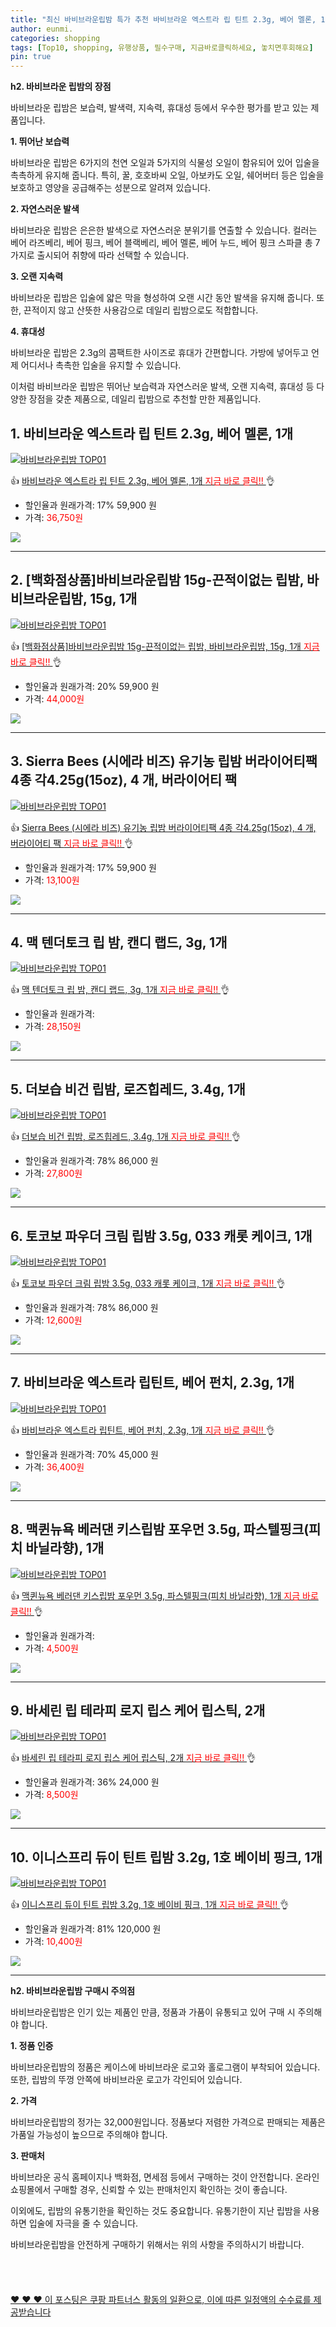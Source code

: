 ```yaml
---
title: "최신 바비브라운립밤 특가 추천 바비브라운 엑스트라 립 틴트 2.3g, 베어 멜론, 1개 비교 장점"
author: eunmi.
categories: shopping
tags: [Top10, shopping, 유행상품, 필수구매, 지금바로클릭하세요, 놓치면후회해요]
pin: true
---
```

**h2. 바비브라운 립밤의 장점**

바비브라운 립밤은 보습력, 발색력, 지속력, 휴대성 등에서 우수한 평가를 받고 있는 제품입니다.

**1. 뛰어난 보습력**

바비브라운 립밤은 6가지의 천연 오일과 5가지의 식물성 오일이 함유되어 있어 입술을 촉촉하게 유지해 줍니다. 특히, 꿀, 호호바씨 오일, 아보카도 오일, 쉐어버터 등은 입술을 보호하고 영양을 공급해주는 성분으로 알려져 있습니다.

**2. 자연스러운 발색**

바비브라운 립밤은 은은한 발색으로 자연스러운 분위기를 연출할 수 있습니다. 컬러는 베어 라즈베리, 베어 핑크, 베어 블랙베리, 베어 멜론, 베어 누드, 베어 핑크 스파클 총 7가지로 출시되어 취향에 따라 선택할 수 있습니다.

**3. 오랜 지속력**

바비브라운 립밤은 입술에 얇은 막을 형성하여 오랜 시간 동안 발색을 유지해 줍니다. 또한, 끈적이지 않고 산뜻한 사용감으로 데일리 립밤으로도 적합합니다.

**4. 휴대성**

바비브라운 립밤은 2.3g의 콤팩트한 사이즈로 휴대가 간편합니다. 가방에 넣어두고 언제 어디서나 촉촉한 입술을 유지할 수 있습니다.

이처럼 바비브라운 립밤은 뛰어난 보습력과 자연스러운 발색, 오랜 지속력, 휴대성 등 다양한 장점을 갖춘 제품으로, 데일리 립밤으로 추천할 만한 제품입니다.

   

## 1. 바비브라운 엑스트라 립 틴트 2.3g, 베어 멜론, 1개

[![바비브라운립밤 TOP01](https://thumbnail8.coupangcdn.com/thumbnails/remote/230x230ex/image/retail/images/2023/04/20/14/5/ee1bb454-ce0d-468e-ad03-ccaf89aeac17.jpg)](https://link.coupang.com/re/AFFSDP?lptag=AF3617701&subid=GithubCoopas&pageKey=5375715634&traceid=V0-153&itemId=8019624956&vendorItemId=85729209215)


👍 [바비브라운 엑스트라 립 틴트 2.3g, 베어 멜론, 1개 <font color=red> 지금 바로 클릭!! </font> ](https://link.coupang.com/re/AFFSDP?lptag=AF3617701&subid=GithubCoopas&pageKey=5375715634&traceid=V0-153&itemId=8019624956&vendorItemId=85729209215) 👌 


- 할인율과 원래가격: 17%  59,900   원
- 가격: <span style='color:red'>36,750원</span>

[![](/discount_price.png)](https://link.coupang.com/re/AFFSDP?lptag=AF3617701&subid=GithubCoopas&pageKey=5375715634&traceid=V0-153&itemId=8019624956&vendorItemId=85729209215)

---


   

## 2. [백화점상품]바비브라운립밤 15g-끈적이없는 립밤, 바비브라운립밤, 15g, 1개

[![바비브라운립밤 TOP01](https://thumbnail9.coupangcdn.com/thumbnails/remote/230x230ex/image/vendor_inventory/0bc8/7560201ef526f851510ccdaf9740f8e09902b72f8ee7c3babfeeef17c0ac.jpg)](https://link.coupang.com/re/AFFSDP?lptag=AF3617701&subid=GithubCoopas&pageKey=7231709366&traceid=V0-153&itemId=19493571694&vendorItemId=86603210174)


👍 [[백화점상품]바비브라운립밤 15g-끈적이없는 립밤, 바비브라운립밤, 15g, 1개 <font color=red> 지금 바로 클릭!! </font> ](https://link.coupang.com/re/AFFSDP?lptag=AF3617701&subid=GithubCoopas&pageKey=7231709366&traceid=V0-153&itemId=19493571694&vendorItemId=86603210174) 👌 


- 할인율과 원래가격: 20%  59,900   원
- 가격: <span style='color:red'>44,000원</span>

[![](/discount_price.png)](https://link.coupang.com/re/AFFSDP?lptag=AF3617701&subid=GithubCoopas&pageKey=7231709366&traceid=V0-153&itemId=19493571694&vendorItemId=86603210174)

---


   

## 3. Sierra Bees (시에라 비즈) 유기농 립밤 버라이어티팩 4종 각4.25g(15oz), 4 개, 버라이어티 팩

[![바비브라운립밤 TOP01](https://thumbnail9.coupangcdn.com/thumbnails/remote/230x230ex/image/vendor_inventory/273d/b8ae73124743401f5a006721dba6d6df90a075ffcb2f66038bc7113efc8f.jpg)](https://link.coupang.com/re/AFFSDP?lptag=AF3617701&subid=GithubCoopas&pageKey=7516835590&traceid=V0-153&itemId=19707216112&vendorItemId=86811772622)


👍 [Sierra Bees (시에라 비즈) 유기농 립밤 버라이어티팩 4종 각4.25g(15oz), 4 개, 버라이어티 팩 <font color=red> 지금 바로 클릭!! </font> ](https://link.coupang.com/re/AFFSDP?lptag=AF3617701&subid=GithubCoopas&pageKey=7516835590&traceid=V0-153&itemId=19707216112&vendorItemId=86811772622) 👌 


- 할인율과 원래가격: 17%  59,900   원
- 가격: <span style='color:red'>13,100원</span>

[![](/discount_price.png)](https://link.coupang.com/re/AFFSDP?lptag=AF3617701&subid=GithubCoopas&pageKey=7516835590&traceid=V0-153&itemId=19707216112&vendorItemId=86811772622)

---


   

## 4. 맥 텐더토크 립 밤, 캔디 랩드, 3g, 1개

[![바비브라운립밤 TOP01](https://thumbnail10.coupangcdn.com/thumbnails/remote/230x230ex/image/retail/images/1272698799408519-b5805d1c-ab6e-4d2d-bede-ddb9b41d1c1e.jpg)](https://link.coupang.com/re/AFFSDP?lptag=AF3617701&subid=GithubCoopas&pageKey=5829298628&traceid=V0-153&itemId=10082838480&vendorItemId=77365709712)


👍 [맥 텐더토크 립 밤, 캔디 랩드, 3g, 1개 <font color=red> 지금 바로 클릭!! </font> ](https://link.coupang.com/re/AFFSDP?lptag=AF3617701&subid=GithubCoopas&pageKey=5829298628&traceid=V0-153&itemId=10082838480&vendorItemId=77365709712) 👌 


- 할인율과 원래가격: 
- 가격: <span style='color:red'>28,150원</span>

[![](/discount_price.png)](https://link.coupang.com/re/AFFSDP?lptag=AF3617701&subid=GithubCoopas&pageKey=5829298628&traceid=V0-153&itemId=10082838480&vendorItemId=77365709712)

---


   

## 5. 더보습 비건 립밤, 로즈힙레드, 3.4g, 1개

[![바비브라운립밤 TOP01](https://thumbnail8.coupangcdn.com/thumbnails/remote/230x230ex/image/vendor_inventory/bde9/f727c056b538631d0053e11a53676b457d33f2cd403308b6dc56700289e4.jpg)](https://link.coupang.com/re/AFFSDP?lptag=AF3617701&subid=GithubCoopas&pageKey=6398077302&traceid=V0-153&itemId=13669933654&vendorItemId=80921990159)


👍 [더보습 비건 립밤, 로즈힙레드, 3.4g, 1개 <font color=red> 지금 바로 클릭!! </font> ](https://link.coupang.com/re/AFFSDP?lptag=AF3617701&subid=GithubCoopas&pageKey=6398077302&traceid=V0-153&itemId=13669933654&vendorItemId=80921990159) 👌 


- 할인율과 원래가격: 78%  86,000   원
- 가격: <span style='color:red'>27,800원</span>

[![](/discount_price.png)](https://link.coupang.com/re/AFFSDP?lptag=AF3617701&subid=GithubCoopas&pageKey=6398077302&traceid=V0-153&itemId=13669933654&vendorItemId=80921990159)

---


   

## 6. 토코보 파우더 크림 립밤 3.5g, 033 캐롯 케이크, 1개

[![바비브라운립밤 TOP01](https://thumbnail10.coupangcdn.com/thumbnails/remote/230x230ex/image/vendor_inventory/428c/e4df2dabf439e89642eb34fad3fb7d272c58f27795c485c26754202fbb6d.jpg)](https://link.coupang.com/re/AFFSDP?lptag=AF3617701&subid=GithubCoopas&pageKey=6746337365&traceid=V0-153&itemId=15763369241&vendorItemId=82986317794)


👍 [토코보 파우더 크림 립밤 3.5g, 033 캐롯 케이크, 1개 <font color=red> 지금 바로 클릭!! </font> ](https://link.coupang.com/re/AFFSDP?lptag=AF3617701&subid=GithubCoopas&pageKey=6746337365&traceid=V0-153&itemId=15763369241&vendorItemId=82986317794) 👌 


- 할인율과 원래가격: 78%  86,000   원
- 가격: <span style='color:red'>12,600원</span>

[![](/discount_price.png)](https://link.coupang.com/re/AFFSDP?lptag=AF3617701&subid=GithubCoopas&pageKey=6746337365&traceid=V0-153&itemId=15763369241&vendorItemId=82986317794)

---


   

## 7. 바비브라운 엑스트라 립틴트, 베어 펀치, 2.3g, 1개

[![바비브라운립밤 TOP01](https://thumbnail8.coupangcdn.com/thumbnails/remote/230x230ex/image/vendor_inventory/f778/6c81cb6f1f818c235a3672b8b053b1dd71d04557270a1e5ef89a646c3054.jpg)](https://link.coupang.com/re/AFFSDP?lptag=AF3617701&subid=GithubCoopas&pageKey=7335160735&traceid=V0-153&itemId=18840418947&vendorItemId=4504429244)


👍 [바비브라운 엑스트라 립틴트, 베어 펀치, 2.3g, 1개 <font color=red> 지금 바로 클릭!! </font> ](https://link.coupang.com/re/AFFSDP?lptag=AF3617701&subid=GithubCoopas&pageKey=7335160735&traceid=V0-153&itemId=18840418947&vendorItemId=4504429244) 👌 


- 할인율과 원래가격: 70%  45,000   원
- 가격: <span style='color:red'>36,400원</span>

[![](/discount_price.png)](https://link.coupang.com/re/AFFSDP?lptag=AF3617701&subid=GithubCoopas&pageKey=7335160735&traceid=V0-153&itemId=18840418947&vendorItemId=4504429244)

---


   

## 8. 맥퀸뉴욕 베러댄 키스립밤 포우먼 3.5g, 파스텔핑크(피치 바닐라향), 1개

[![바비브라운립밤 TOP01](https://thumbnail10.coupangcdn.com/thumbnails/remote/230x230ex/image/retail/images/7799096147397541-64a7d4d9-e09c-4472-a94b-3d739e932cae.jpg)](https://link.coupang.com/re/AFFSDP?lptag=AF3617701&subid=GithubCoopas&pageKey=7055113765&traceid=V0-153&itemId=17477520859&vendorItemId=4021984705)


👍 [맥퀸뉴욕 베러댄 키스립밤 포우먼 3.5g, 파스텔핑크(피치 바닐라향), 1개 <font color=red> 지금 바로 클릭!! </font> ](https://link.coupang.com/re/AFFSDP?lptag=AF3617701&subid=GithubCoopas&pageKey=7055113765&traceid=V0-153&itemId=17477520859&vendorItemId=4021984705) 👌 


- 할인율과 원래가격: 
- 가격: <span style='color:red'>4,500원</span>

[![](/discount_price.png)](https://link.coupang.com/re/AFFSDP?lptag=AF3617701&subid=GithubCoopas&pageKey=7055113765&traceid=V0-153&itemId=17477520859&vendorItemId=4021984705)

---


   

## 9. 바세린 립 테라피 로지 립스 케어 립스틱, 2개

[![바비브라운립밤 TOP01](https://thumbnail8.coupangcdn.com/thumbnails/remote/230x230ex/image/vendor_inventory/589b/b982dbd02084574765407ef61a3fad0328d36597bcd98df8d6ac7d7e320b.png)](https://link.coupang.com/re/AFFSDP?lptag=AF3617701&subid=GithubCoopas&pageKey=7661112258&traceid=V0-153&itemId=20411033221&vendorItemId=87493048635)


👍 [바세린 립 테라피 로지 립스 케어 립스틱, 2개 <font color=red> 지금 바로 클릭!! </font> ](https://link.coupang.com/re/AFFSDP?lptag=AF3617701&subid=GithubCoopas&pageKey=7661112258&traceid=V0-153&itemId=20411033221&vendorItemId=87493048635) 👌 


- 할인율과 원래가격: 36%  24,000   원
- 가격: <span style='color:red'>8,500원</span>

[![](/discount_price.png)](https://link.coupang.com/re/AFFSDP?lptag=AF3617701&subid=GithubCoopas&pageKey=7661112258&traceid=V0-153&itemId=20411033221&vendorItemId=87493048635)

---


   

## 10. 이니스프리 듀이 틴트 립밤 3.2g, 1호 베이비 핑크, 1개

[![바비브라운립밤 TOP01](https://thumbnail6.coupangcdn.com/thumbnails/remote/230x230ex/image/retail/images/2023/04/21/18/0/14514a53-e647-40ba-9f9c-094268e037e7.jpg)](https://link.coupang.com/re/AFFSDP?lptag=AF3617701&subid=GithubCoopas&pageKey=6772063718&traceid=V0-153&itemId=17991756210&vendorItemId=85743052193)


👍 [이니스프리 듀이 틴트 립밤 3.2g, 1호 베이비 핑크, 1개 <font color=red> 지금 바로 클릭!! </font> ](https://link.coupang.com/re/AFFSDP?lptag=AF3617701&subid=GithubCoopas&pageKey=6772063718&traceid=V0-153&itemId=17991756210&vendorItemId=85743052193) 👌 


- 할인율과 원래가격: 81%  120,000   원
- 가격: <span style='color:red'>10,400원</span>

[![](/discount_price.png)](https://link.coupang.com/re/AFFSDP?lptag=AF3617701&subid=GithubCoopas&pageKey=6772063718&traceid=V0-153&itemId=17991756210&vendorItemId=85743052193)

---
**h2. 바비브라운립밤 구매시 주의점**

바비브라운립밤은 인기 있는 제품인 만큼, 정품과 가품이 유통되고 있어 구매 시 주의해야 합니다.

**1. 정품 인증**

바비브라운립밤의 정품은 케이스에 바비브라운 로고와 홀로그램이 부착되어 있습니다. 또한, 립밤의 뚜껑 안쪽에 바비브라운 로고가 각인되어 있습니다.

**2. 가격**

바비브라운립밤의 정가는 32,000원입니다. 정품보다 저렴한 가격으로 판매되는 제품은 가품일 가능성이 높으므로 주의해야 합니다.

**3. 판매처**

바비브라운 공식 홈페이지나 백화점, 면세점 등에서 구매하는 것이 안전합니다. 온라인 쇼핑몰에서 구매할 경우, 신뢰할 수 있는 판매처인지 확인하는 것이 좋습니다.

이외에도, 립밤의 유통기한을 확인하는 것도 중요합니다. 유통기한이 지난 립밤을 사용하면 입술에 자극을 줄 수 있습니다.

바비브라운립밤을 안전하게 구매하기 위해서는 위의 사항을 주의하시기 바랍니다.<br><br><br><br><br> [ ❤ ❤ ❤ 이 포스팅은 쿠팡 파트너스 활동의 일환으로, 이에 따른 일정액의 수수료를 제공받습니다](https://link.coupang.com/a/bcEFyh)